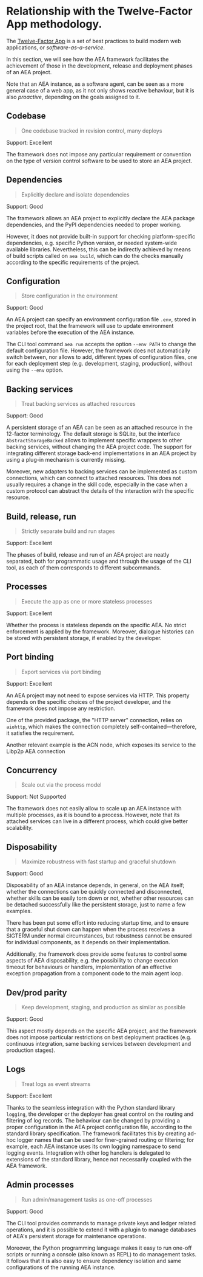 # Relationship with the Twelve-Factor App methodology.

The <a href="https://12factor.net/" target="_blank">Twelve-Factor App</a> is
a set of best practices to build modern
web applications, or *software-as-a-service*.

In this section, we will see how the AEA framework
facilitates the achievement of those
in the development, release and deployment 
phases of an AEA project. 

Note that an AEA instance, as a software agent,
can be seen as a more general case of a web app,
as it not only shows reactive behaviour,
but it is also *proactive*, depending
on the goals assigned to it.

## Codebase

> One codebase tracked in revision control, many deploys

Support: Excellent

The framework does not impose any particular requirement
or convention on the type of version control
software to be used to store an AEA project.

## Dependencies

> Explicitly declare and isolate dependencies

Support: Good

The framework allows an AEA project to explicitly declare
the AEA package dependencies, and the PyPI dependencies 
needed to proper working.

However, it does not provide built-in support
for checking platform-specific dependencies,
e.g. specific Python version, or needed system-wide available libraries.
Nevertheless, this can be indirectly achieved
by means of build scripts called on `aea build`,
which can do the checks manually according to the specific
requirements of the project.


## Configuration

> Store configuration in the environment

Support: Good

An AEA project can specify an environment configuration
file `.env`, stored in the project root,
that the framework will use to update 
environment variables before the execution of the AEA instance.

The CLI tool command `aea run` accepts the option `--env PATH`
to change the default configuration file.
However, the framework does not
automatically switch between, nor allows to add, 
different types of configuration files, one for each
deployment step (e.g. development, staging, production),
without using the `--env` option.

## Backing services

> Treat backing services as attached resources

Support: Good

A persistent storage of an AEA can be seen 
as an attached resource in the 12-factor terminology. 
The default storage is SQLite, but the interface 
`AbstractStorageBacked` allows to implement
specific wrappers to other backing services,
without changing the AEA project code.
The support for integrating
different storage back-end implementations in an AEA project
by using a plug-in mechanism is currently missing. 

Moreover, new adapters to backing services
can be implemented as custom connections, which 
can connect to attached resources.
This does not usually requires a change
in the skill code, especially
in the case when a custom protocol
can abstract the details of the interaction with 
the specific resource.


## Build, release, run

> Strictly separate build and run stages

Support: Excellent

The phases of build, release and run
of an AEA project are neatly separated,
both for programmatic usage
and through the usage of the CLI tool,
as each of them corresponds to different subcommands.

## Processes

> Execute the app as one or more stateless processes

Support: Excellent

Whether the process is stateless depends on the specific AEA. 
No strict enforcement is applied by the framework.
Moreover, dialogue histories can be stored
with persistent storage, if enabled by the developer.

## Port binding

> Export services via port binding

Support: Excellent

An AEA project may not need to expose services via HTTP.
This property depends on the specific choices of
the project developer, and the framework does not 
impose any restriction.

One of the provided package, the "HTTP server" connection, 
relies on `aiohttp`, which makes the connection completely
self-contained—therefore, it satisfies the requirement. 

Another relevant example is the ACN node, which 
exposes its service to the Libp2p AEA connection

## Concurrency

> Scale out via the process model

Support: Not Supported

The framework does not easily allow to scale up an
AEA instance with multiple processes,
as it is bound to a process.
However, note that its attached services
can live in a different process, which could
give better scalability.

## Disposability

> Maximize robustness with fast startup and graceful shutdown

Support: Good

Disposability of an AEA instance
depends, in general, on the AEA itself;
whether the connections can be quickly 
connected and disconnected,
whether skills can be easily torn
down or not, whether other resources
can be detached successfully like 
the persistent storage,
just to name a few examples.

There has been put some effort into 
reducing startup time, and to ensure
that a graceful shut down can happen 
when the process receives a SIGTERM
under normal circumstances,
but robustness cannot be ensured for individual components,
as it depends on their implementation.

Additionally,
the framework does provide some features to 
control some aspects of AEA disposability,
e.g. the possibility to change
execution timeout for behaviours or handlers, 
implementation of an effective exception propagation
from a component code to the main agent loop.

## Dev/prod parity

> Keep development, staging, and production as similar as possible

Support: Good

This aspect mostly depends on the specific AEA project,
and the framework does not impose particular restrictions
on best deployment practices (e.g. continuous integration,
same backing services between development
and production stages). 

## Logs

> Treat logs as event streams

Support: Excellent

Thanks to the seamless integration with the 
Python standard library `logging`,
the developer or the deployer has great control
on the routing and filtering of log records.
The behaviour can be changed by providing
a proper configuration in the AEA project configuration file,
according to the standard library specification.
The framework facilitates this 
by creating ad-hoc logger names that can be used
for finer-grained routing or filtering;
for example, each AEA instance uses its own 
logging namespace to send logging events.
Integration with other log handlers
is delegated to extensions of the standard library,
hence not necessarily coupled with the AEA framework.

## Admin processes

> Run admin/management tasks as one-off processes

Support: Good

The CLI tool provides commands to
manage private keys and ledger related operations, and 
it is possible to extend it with a plugin to manage databases of AEA's persistent storage
for maintenance operations.

Moreover, the Python programming language
makes it easy to run one-off scripts or running a console
(also known as REPL) to do management tasks.
It follows that it is also easy to ensure
dependency isolation and same configurations
of the running AEA instance.
